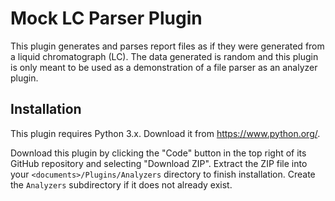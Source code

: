 # Mock LC Parser Plugin

This plugin generates and parses report files as if they were generated from a 
liquid chromatograph (LC). The data generated is random and this plugin is only
meant to be used as a demonstration of a file parser as an analyzer plugin.

## Installation

This plugin requires Python 3.x. Download it from https://www.python.org/.

Download this plugin by clicking the "Code" button in the top right of its 
GitHub repository and selecting "Download ZIP". Extract the ZIP file into your 
`<documents>/Plugins/Analyzers` directory to finish installation. Create the 
`Analyzers` subdirectory if it does not already exist.